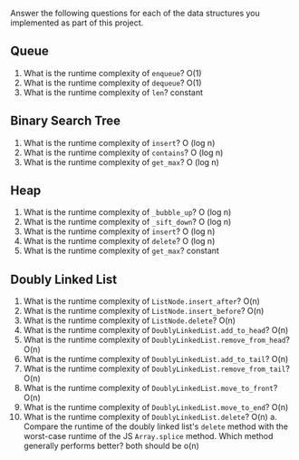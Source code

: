 Answer the following questions for each of the data structures you implemented as part of this project.

## Queue

1. What is the runtime complexity of `enqueue`?
O(1)
2. What is the runtime complexity of `dequeue`?
O(1)
3. What is the runtime complexity of `len`?
constant
## Binary Search Tree

1. What is the runtime complexity of `insert`? 
O (log n)
2. What is the runtime complexity of `contains`?
O (log n)
3. What is the runtime complexity of `get_max`? 
O (log n)
## Heap

1. What is the runtime complexity of `_bubble_up`?
O (log n)
2. What is the runtime complexity of `_sift_down`?
O (log n)
3. What is the runtime complexity of `insert`?
O (log n)
4. What is the runtime complexity of `delete`?
O (log n)
5. What is the runtime complexity of `get_max`?
constant
## Doubly Linked List

1. What is the runtime complexity of `ListNode.insert_after`?
O(n)
2. What is the runtime complexity of `ListNode.insert_before`?
O(n)
3. What is the runtime complexity of `ListNode.delete`?
O(n)
4. What is the runtime complexity of `DoublyLinkedList.add_to_head`?
O(n)
5. What is the runtime complexity of `DoublyLinkedList.remove_from_head`?
O(n)
6. What is the runtime complexity of `DoublyLinkedList.add_to_tail`?
O(n)
7. What is the runtime complexity of `DoublyLinkedList.remove_from_tail`?
O(n)
8. What is the runtime complexity of `DoublyLinkedList.move_to_front`?
O(n)
9. What is the runtime complexity of `DoublyLinkedList.move_to_end`?
O(n)
10. What is the runtime complexity of `DoublyLinkedList.delete`?
O(n)
    a. Compare the runtime of the doubly linked list's `delete` method with the worst-case runtime of the JS `Array.splice` method. Which method generally performs better?
    both should be o(n)